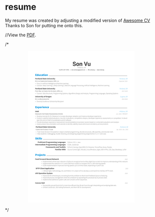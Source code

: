 # resume
My resume was created by adjusting a modified version of [Awesome CV](https://github.com/junhaodong/resume) Thanks to Son for putting me onto this.

//View the [PDF](https://raw.githubusercontent.com/Zeiloz/resume/master/resume.pdf).


/*<div align="center">
  <img alt="Résumé" src="https://raw.githubusercontent.com/Zeiloz/resume/master/resume.png" width="70%" />
</div>*/
